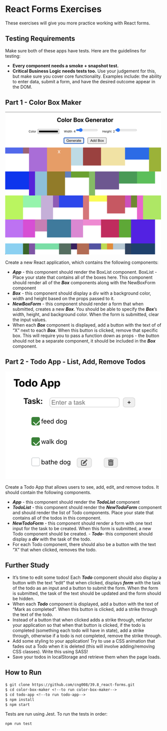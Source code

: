 # React Forms Exercises

These exercises will give you more practice working with React forms.

## Testing Requirements

Make sure both of these apps have tests. Here are the guidelines for testing:

- **Every component needs a smoke + snapshot test.**
- **Critical Business Logic needs tests too.** Use your judgement for this, but make sure you cover core functionality. Examples include: the ability to enter data, submit a form, and have the desired outcome appear in the DOM.

## Part 1 - Color Box Maker

[<img src="_images/color-box.png" width="500"/>](_images/color-box.png)

Create a new React application, which contains the following components:

- _**App**_ - this component should render the BoxList component.
  BoxList - Place your state that contains all of the boxes here. This component should render all of the _**Box**_ components along with the NewBoxForm component
- _**Box**_ - this component should display a div with a background color, width and height based on the props passed to it.
- _**NewBoxForm**_ - this component should render a form that when submitted, creates a new _**Box**_. You should be able to specify the _**Box**_’s width, height, and background color. When the form is submitted, clear the input values.
- When each _**Box**_ component is displayed, add a button with the text of of “X” next to each _**Box**_. When this button is clicked, remove that specific box. This will require you to pass a function down as props - the button should not be a separate component, it should be included in the _**Box**_ component.

## Part 2 - Todo App - List, Add, Remove Todos

[<img src="_images/todo-app.png" width="500"/>](_images/todo-app.png)

Create a Todo App that allows users to see, add, edit, and remove todos. It should contain the following components.

- _**App**_ - this component should render the _**TodoList**_ component
- _**TodoList**_ - this component should render the _**NewTodoForm**_ component and should render the list of Todo components. Place your state that contains all of the todos in this component.
- _**NewTodoForm**_ - this component should render a form with one text input for the task to be created. When this form is submitted, a new Todo component should be created. - _**Todo**_- this component should display a _**div**_ with the task of the todo.
- For each Todo component, there should also be a button with the text “X” that when clicked, removes the todo.

## Further Study

- It’s time to edit some todos! Each _**Todo**_ component should also display a button with the text “edit” that when clicked, displays _**form**_ with the task of the todo as an input and a button to submit the form. When the form is submitted, the task of the text should be updated and the form should be hidden.
- When each _**Todo**_ component is displayed, add a button with the text of “Mark as completed”. When this button is clicked, add a strike through the text of the todo.
- Instead of a button that when clicked adds a strike through, refactor your application so that when that button is clicked, if the todo is completed (something each todo will have in state), add a strike through, otherwise if a todo is not completed, remove the strike through.
- Add some styling to your application! Try to use a CSS animation that fades out a Todo when it is deleted (this will involve adding/removing CSS classes). Write this using SASS!
- Save your todos in localStorage and retrieve them when the page loads.

## **How to Run**

    $ git clone https://github.com/cng008/39.8_react-forms.git
    $ cd color-box-maker <!--to run color-box-maker-->
    $ cd todo-app <!--to run todo-app-->
    $ npm install
    $ npm start

Tests are run using Jest.
To run the tests in order:

    npm run test
